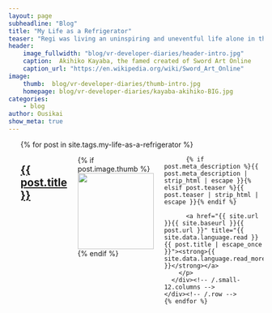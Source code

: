 ```yaml
---
layout: page
subheadline: "Blog"
title: "My Life as a Refrigerator"
teaser: "Regi was living an uninspiring and uneventful life alone in the city, where the only pleasure he received was the leftover fast foods he purchased the day prior.  One fateful day, his beloved refrigerator falls and crushes him to death, and once he reawakens, finds himself turned into a fridge! What wacky misfortune will befall our reliable appliance now?"
header:
    image_fullwidth: "blog/vr-developer-diaries/header-intro.jpg"
    caption:  Akihiko Kayaba, the famed created of Sword Art Online
    caption_url: "https://en.wikipedia.org/wiki/Sword_Art_Online"
image:
    thumb:  blog/vr-developer-diaries/thumb-intro.jpg
    homepage: blog/vr-developer-diaries/kayaba-akihiko-BIG.jpg
categories:
    - blog
author: Ousikai
show_meta: true
---
```

<ul>
    {% for post in site.tags.my-life-as-a-refrigerator %}
    <div class="row">
      <div class="small-12 columns b60">
        <h2><a href="{{ site.url }}{{ site.baseurl }}{{ post.url }}">{{ post.title }}</a></h2>
        <p>
          {% if post.image.thumb %}<a href="{{ site.url }}{{ site.baseurl }}{{ post.url }}" title="{{ post.title | escape_once }}"><img src="{{ site.urlimg }}{{ post.image.thumb }}" class="alignleft" width="150" height="150"></a>{% endif %}

          {% if post.meta_description %}{{ post.meta_description | strip_html | escape }}{% elsif post.teaser %}{{ post.teaser | strip_html | escape }}{% endif %}

          <a href="{{ site.url }}{{ site.baseurl }}{{ post.url }}" title="{{ site.data.language.read }} {{ post.title | escape_once }}"><strong>{{ site.data.language.read_more }}</strong></a>
        </p>
      </div><!-- /.small-12.columns -->
    </div><!-- /.row -->
    {% endfor %}
</ul>


<!-- [1]: {{site.baseurl}}/virtual-reality/evolution-of-experience -->


<!-- [![ko-fi](https://www.ko-fi.com/img/githubbutton_sm.svg)](https://ko-fi.com/Q5Q81LOP9) -->
